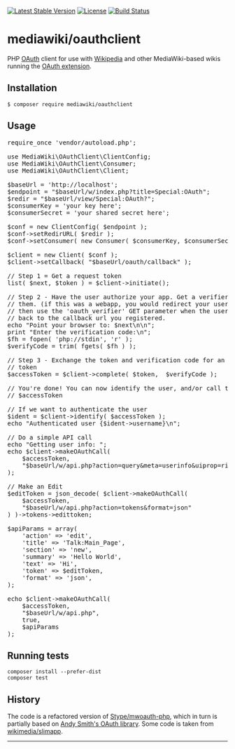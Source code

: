 [![Latest Stable Version]](https://packagist.org/packages/mediawiki/oauthclient)
[![License]](https://github.com/wikimedia/mediawiki-oauthclient-php/blob/master/COPYING)
[![Build Status]](https://travis-ci.org/wikimedia/mediawiki-oauthclient-php)

mediawiki/oauthclient
=====================

PHP [OAuth][] client for use with [Wikipedia][] and other MediaWiki-based
wikis running the [OAuth extension][].


Installation
------------

    $ composer require mediawiki/oauthclient


Usage
-----

<pre lang="php">
require_once 'vendor/autoload.php';

use MediaWiki\OAuthClient\ClientConfig;
use MediaWiki\OAuthClient\Consumer;
use MediaWiki\OAuthClient\Client;

$baseUrl = 'http://localhost';
$endpoint = "$baseUrl/w/index.php?title=Special:OAuth";
$redir = "$baseUrl/view/Special:OAuth?";
$consumerKey = 'your key here';
$consumerSecret = 'your shared secret here';

$conf = new ClientConfig( $endpoint );
$conf->setRedirURL( $redir );
$conf->setConsumer( new Consumer( $consumerKey, $consumerSecret ) );

$client = new Client( $conf );
$client->setCallback( "$baseUrl/oauth/callback" );

// Step 1 = Get a request token
list( $next, $token ) = $client->initiate();

// Step 2 - Have the user authorize your app. Get a verifier code from
// them. (if this was a webapp, you would redirect your user to $next,
// then use the 'oauth_verifier' GET parameter when the user is redirected
// back to the callback url you registered.
echo "Point your browser to: $next\n\n";
print "Enter the verification code:\n";
$fh = fopen( 'php://stdin', 'r' );
$verifyCode = trim( fgets( $fh ) );

// Step 3 - Exchange the token and verification code for an access
// token
$accessToken = $client->complete( $token,  $verifyCode );

// You're done! You can now identify the user, and/or call the API with
// $accessToken

// If we want to authenticate the user
$ident = $client->identify( $accessToken );
echo "Authenticated user {$ident->username}\n";

// Do a simple API call
echo "Getting user info: ";
echo $client->makeOAuthCall(
    $accessToken,
    "$baseUrl/w/api.php?action=query&meta=userinfo&uiprop=rights&format=json"
);

// Make an Edit
$editToken = json_decode( $client->makeOAuthCall(
    $accessToken,
    "$baseUrl/w/api.php?action=tokens&format=json"
) )->tokens->edittoken;

$apiParams = array(
    'action' => 'edit',
    'title' => 'Talk:Main_Page',
    'section' => 'new',
    'summary' => 'Hello World',
    'text' => 'Hi',
    'token' => $editToken,
    'format' => 'json',
);

echo $client->makeOAuthCall(
    $accessToken,
    "$baseUrl/w/api.php",
    true,
    $apiParams
);
</pre>


Running tests
-------------

    composer install --prefer-dist
    composer test


History
-------
The code is a refactored version of [Stype/mwoauth-php][], which in turn is
partially based on [Andy Smith's OAuth library][]. Some code is taken from
[wikimedia/slimapp][].


---
[OAuth]: https://en.wikipedia.org/wiki/OAuth
[Wikipedia]: https://www.wikipedia.org
[OAuth extension]: https://www.mediawiki.org/wiki/Extension:OAuth
[Stype/mwoauth-php]: https://github.com/Stype/mwoauth-php
[Andy Smith's OAuth library]: https://code.google.com/p/oauth/
[wikimedia/slimapp]: https://github.com/wikimedia/wikimedia-slimapp
[Latest Stable Version]: https://img.shields.io/packagist/v/mediawiki/oauthclient.svg?style=flat
[License]: https://img.shields.io/packagist/l/mediawiki/oauthclient.svg?style=flat
[Build Status]: https://img.shields.io/travis/wikimedia/mediawiki-oauthclient-php.svg?style=flat
